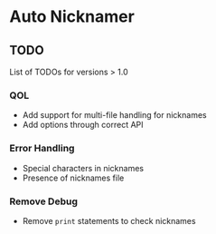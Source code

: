 # Auto Nicknamer

## TODO

List of TODOs for versions > 1.0 

### QOL
- Add support for multi-file handling for nicknames
- Add options through correct API

### Error Handling
- Special characters in nicknames
- Presence of nicknames file

### Remove Debug
- Remove `print` statements to check nicknames
